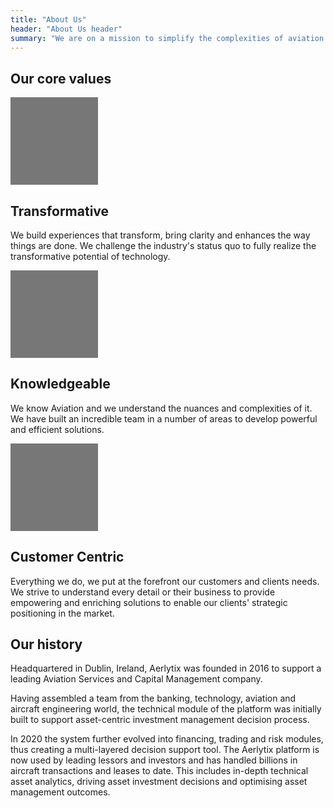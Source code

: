 ```yaml
---
title: "About Us"
header: "About Us header"
summary: "We are on a mission to simplify the complexities of aviation finance, building a more resilient, sustainable sector and transforming it from reactive cost-center to proactive value generator."
---
```


<article>
<div class="container">
<h2>Our core values</h2>
<div class="row">
      <div class="col-lg-4 text-center">
        <svg class="bd-placeholder-img rounded-circle" width="140" height="140" xmlns="http://www.w3.org/2000/svg" role="img" aria-label="Placeholder: 140x140" preserveAspectRatio="xMidYMid slice" focusable="false"><title>Placeholder</title><rect width="100%" height="100%" fill="#777"></rect><text x="50%" y="50%" fill="#777" dy=".3em">140x140</text></svg>
        <h2>Transformative</h2>
        <p>We build experiences that transform, bring clarity and enhances the way things are done. We challenge the industry's status quo to fully realize the transformative potential of technology.</p>
      </div><!-- /.col-lg-4 -->
      <div class="col-lg-4 text-center">
        <svg class="bd-placeholder-img rounded-circle" width="140" height="140" xmlns="http://www.w3.org/2000/svg" role="img" aria-label="Placeholder: 140x140" preserveAspectRatio="xMidYMid slice" focusable="false"><title>Placeholder</title><rect width="100%" height="100%" fill="#777"></rect><text x="50%" y="50%" fill="#777" dy=".3em">140x140</text></svg>
        <h2>Knowledgeable</h2>
        <p>We know Aviation and we understand the nuances and complexities of it. We have built an incredible team in a number of areas to develop powerful and efficient solutions.</p>
      </div><!-- /.col-lg-4 -->
      <div class="col-lg-4 text-center">
        <svg class="bd-placeholder-img rounded-circle" width="140" height="140" xmlns="http://www.w3.org/2000/svg" role="img" aria-label="Placeholder: 140x140" preserveAspectRatio="xMidYMid slice" focusable="false"><title>Placeholder</title><rect width="100%" height="100%" fill="#777"></rect><text x="50%" y="50%" fill="#777" dy=".3em">140x140</text></svg>
        <h2>Customer Centric</h2>
        <p>Everything we do, we put at the forefront our customers and clients needs. We strive to understand every detail or their business to provide empowering and enriching solutions to enable our clients' strategic positioning in the market.</p>
      </div><!-- /.col-lg-4 -->
    </div>
</div>
</article>

<article>
<div class="container">
<h2>Our history</h2>
<p>Headquartered in Dublin, Ireland, Aerlytix was founded in 2016 to support a leading Aviation Services and Capital Management company.</p>
<p>Having assembled a team from the banking, technology, aviation and aircraft engineering world, the technical module of the platform was initially built to support asset-centric investment management decision process.</p>
<p>In 2020 the system further evolved into financing, trading and risk modules, thus creating a multi-layered decision support tool. The Aerlytix platform is now used by leading lessors and investors and has handled billions in aircraft transactions and leases to date. This includes in-depth technical asset analytics, driving asset investment decisions and optimising asset management outcomes.</p>
</div>
</article>
